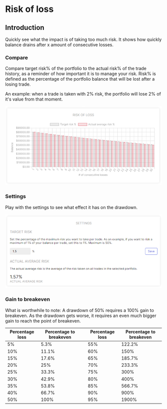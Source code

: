 # Risk of loss

## Introduction
Quickly see what the impact is of taking too much risk. It shows how quickly balance drains after x amount of consecutive losses.

### Compare
Compare target risk% of the portfolio to the actual risk% of the trade history, as a reminder of how important it is to manage your risk.
Risk% is defined as the percentage of the portfolio balance that will be lost after a losing trade. 

An example: when a trade is taken with 2% risk, the portfolio will lose 2% of it's value from that moment.

![RiskOfLoss](riskofloss.png)

### Settings
Play with the settings to see what effect it has on the drawdown.

![RiskOfLoss Settings](riskoflossSettings.png)

### Gain to breakeven
What is worthwhile to note: A drawdown of 50% requires a 100% gain to breakeven. As the drawdown gets worse, it requires an even much bigger gain to reach the point of breakeven.

|Percentage loss|Percentage to breakeven||Percentage loss|Percentage to breakeven|
|--|--|--|--|--|
|5%|5.3%||55%|122.2%|
|10%|11.1%||60%|150%|
|15%|17.6%||65%|185.7%|
|20%|25%||70%|233.3%|
|25%|33.3%||75%|300%|
|30%|42.9%||80%|400%|
|35%|53.8%||85%|566.7%|
|40%|66.7%||90%|900%|
|50%|100%||95%|1900%|